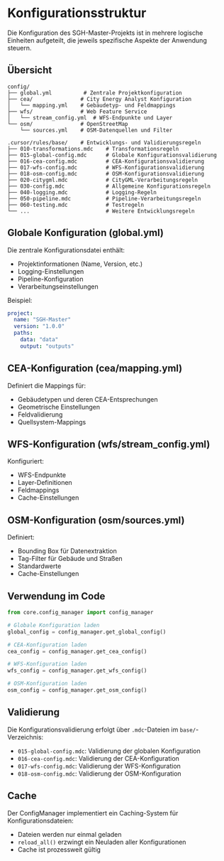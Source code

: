 # Konfigurationsstruktur

Die Konfiguration des SGH-Master-Projekts ist in mehrere logische Einheiten aufgeteilt, die jeweils spezifische Aspekte der Anwendung steuern.

## Übersicht

```
config/
├── global.yml          # Zentrale Projektkonfiguration
├── cea/               # City Energy Analyst Konfiguration
│   └── mapping.yml    # Gebäudetyp- und Feldmappings
├── wfs/               # Web Feature Service
│   └── stream_config.yml  # WFS-Endpunkte und Layer
└── osm/               # OpenStreetMap
    └── sources.yml    # OSM-Datenquellen und Filter

.cursor/rules/base/    # Entwicklungs- und Validierungsregeln
├── 010-transformations.mdc    # Transformationsregeln
├── 015-global-config.mdc      # Globale Konfigurationsvalidierung
├── 016-cea-config.mdc         # CEA-Konfigurationsvalidierung
├── 017-wfs-config.mdc         # WFS-Konfigurationsvalidierung
├── 018-osm-config.mdc         # OSM-Konfigurationsvalidierung
├── 020-citygml.mdc            # CityGML-Verarbeitungsregeln
├── 030-config.mdc             # Allgemeine Konfigurationsregeln
├── 040-logging.mdc            # Logging-Regeln
├── 050-pipeline.mdc           # Pipeline-Verarbeitungsregeln
├── 060-testing.mdc            # Testregeln
└── ...                        # Weitere Entwicklungsregeln
```

## Globale Konfiguration (global.yml)

Die zentrale Konfigurationsdatei enthält:
- Projektinformationen (Name, Version, etc.)
- Logging-Einstellungen
- Pipeline-Konfiguration
- Verarbeitungseinstellungen

Beispiel:
```yaml
project:
  name: "SGH-Master"
  version: "1.0.0"
  paths:
    data: "data"
    output: "outputs"
```

## CEA-Konfiguration (cea/mapping.yml)

Definiert die Mappings für:
- Gebäudetypen und deren CEA-Entsprechungen
- Geometrische Einstellungen
- Feldvalidierung
- Quellsystem-Mappings

## WFS-Konfiguration (wfs/stream_config.yml)

Konfiguriert:
- WFS-Endpunkte
- Layer-Definitionen
- Feldmappings
- Cache-Einstellungen

## OSM-Konfiguration (osm/sources.yml)

Definiert:
- Bounding Box für Datenextraktion
- Tag-Filter für Gebäude und Straßen
- Standardwerte
- Cache-Einstellungen

## Verwendung im Code

```python
from core.config_manager import config_manager

# Globale Konfiguration laden
global_config = config_manager.get_global_config()

# CEA-Konfiguration laden
cea_config = config_manager.get_cea_config()

# WFS-Konfiguration laden
wfs_config = config_manager.get_wfs_config()

# OSM-Konfiguration laden
osm_config = config_manager.get_osm_config()
```

## Validierung

Die Konfigurationsvalidierung erfolgt über `.mdc`-Dateien im `base/`-Verzeichnis:
- `015-global-config.mdc`: Validierung der globalen Konfiguration
- `016-cea-config.mdc`: Validierung der CEA-Konfiguration
- `017-wfs-config.mdc`: Validierung der WFS-Konfiguration
- `018-osm-config.mdc`: Validierung der OSM-Konfiguration

## Cache

Der ConfigManager implementiert ein Caching-System für Konfigurationsdateien:
- Dateien werden nur einmal geladen
- `reload_all()` erzwingt ein Neuladen aller Konfigurationen
- Cache ist prozessweit gültig 